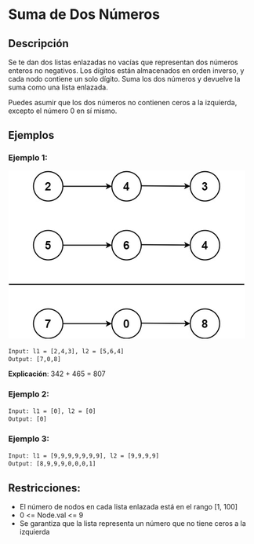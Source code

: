 # Suma de Dos Números

## Descripción

Se te dan dos listas enlazadas no vacías que representan dos números enteros no negativos. Los dígitos están almacenados en orden inverso, y cada nodo contiene un solo dígito. Suma los dos números y devuelve la suma como una lista enlazada.

Puedes asumir que los dos números no contienen ceros a la izquierda, excepto el número 0 en sí mismo.

## Ejemplos

### Ejemplo 1:

![alt text](addtwonumber1.jpg)

```
Input: l1 = [2,4,3], l2 = [5,6,4]
Output: [7,0,8]
```

**Explicación**: 342 + 465 = 807

### Ejemplo 2:

```
Input: l1 = [0], l2 = [0]
Output: [0]
```

### Ejemplo 3:

```
Input: l1 = [9,9,9,9,9,9,9], l2 = [9,9,9,9]
Output: [8,9,9,9,0,0,0,1]
```

## Restricciones:

- El número de nodos en cada lista enlazada está en el rango [1, 100]
- 0 <= Node.val <= 9
- Se garantiza que la lista representa un número que no tiene ceros a la izquierda